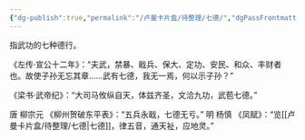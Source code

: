 ```yaml
---
{"dg-publish":true,"permalink":"/卢曼卡片盒/待整理/七德/","dgPassFrontmatter":true}
---
```



指武功的七种德行。

《左传·宣公十二年》：“夫武，禁暴、戢兵、保大、定功、安民、和众、丰财者也。故使子孙无忘其章……武有七德，我无一焉，何以示子孙？”

《梁书·武帝纪》：“大司马攸纵自天，体兹齐圣，文洽九功，武苞七德。” 

唐 柳宗元 《柳州贺破东平表》：“五兵永戢，七德无亏。” 明 杨慎 《凤赋》：“览[[卢曼卡片盒/待整理/七德\|七德]]，律五音，通天祉，应地灵。”